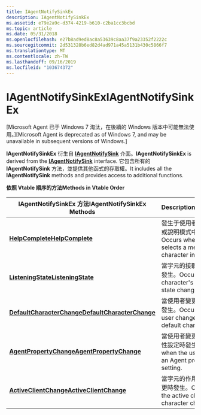 ```yaml
---
title: IAgentNotifySinkEx
description: IAgentNotifySinkEx
ms.assetid: e79e2a9c-d374-4219-b610-c2ba1cc3bcbd
ms.topic: article
ms.date: 05/31/2018
ms.openlocfilehash: e27b8ad9ed8ac8a53639c8aa37f9a23352f2222c
ms.sourcegitcommit: 2d531328b6ed82d4ad971a45a5131b430c5866f7
ms.translationtype: MT
ms.contentlocale: zh-TW
ms.lasthandoff: 09/16/2019
ms.locfileid: "103674372"
---
```

# <a name="iagentnotifysinkex"></a><span data-ttu-id="e00f3-103">IAgentNotifySinkEx</span><span class="sxs-lookup"><span data-stu-id="e00f3-103">IAgentNotifySinkEx</span></span>

<span data-ttu-id="e00f3-104">\[Microsoft Agent 已于 Windows 7 淘汰，在後續的 Windows 版本中可能無法使用。\]</span><span class="sxs-lookup"><span data-stu-id="e00f3-104">\[Microsoft Agent is deprecated as of Windows 7, and may be unavailable in subsequent versions of Windows.\]</span></span>

<span data-ttu-id="e00f3-105">**IAgentNotifySinkEx** 衍生自 [**IAgentNotifySink**](https://www.bing.com/search?q=**IAgentNotifySink**) 介面。</span><span class="sxs-lookup"><span data-stu-id="e00f3-105">**IAgentNotifySinkEx** is derived from the [**IAgentNotifySink**](https://www.bing.com/search?q=**IAgentNotifySink**) interface.</span></span> <span data-ttu-id="e00f3-106">它包含所有的 **IAgentNotifySink** 方法，並提供其他函式的存取權。</span><span class="sxs-lookup"><span data-stu-id="e00f3-106">It includes all the **IAgentNotifySink** methods and provides access to additional functions.</span></span>

<span data-ttu-id="e00f3-107">**依照 Vtable 順序的方法**</span><span class="sxs-lookup"><span data-stu-id="e00f3-107">**Methods in Vtable Order**</span></span>



| <span data-ttu-id="e00f3-108">IAgentNotifySinkEx 方法</span><span class="sxs-lookup"><span data-stu-id="e00f3-108">IAgentNotifySinkEx Methods</span></span>                                                   | <span data-ttu-id="e00f3-109">Description</span><span class="sxs-lookup"><span data-stu-id="e00f3-109">Description</span></span>                                                        |
|------------------------------------------------------------------------------|--------------------------------------------------------------------|
| [<span data-ttu-id="e00f3-110">**HelpComplete**</span><span class="sxs-lookup"><span data-stu-id="e00f3-110">**HelpComplete**</span></span>](iagentnotifysinkex--helpcomplete.md)                     | <span data-ttu-id="e00f3-111">發生于使用者選取功能表或說明模式中的字元時。</span><span class="sxs-lookup"><span data-stu-id="e00f3-111">Occurs when the user selects a menu or the character in Help mode.</span></span> |
| [<span data-ttu-id="e00f3-112">**ListeningState**</span><span class="sxs-lookup"><span data-stu-id="e00f3-112">**ListeningState**</span></span>](iagentnotifysinkex--listeningstate.md)                 | <span data-ttu-id="e00f3-113">當字元的接聽狀態變更時發生。</span><span class="sxs-lookup"><span data-stu-id="e00f3-113">Occurs when the character's listening state changes.</span></span>               |
| [<span data-ttu-id="e00f3-114">**DefaultCharacterChange**</span><span class="sxs-lookup"><span data-stu-id="e00f3-114">**DefaultCharacterChange**</span></span>](iagentnotifysinkex--defaultcharacterchange.md) | <span data-ttu-id="e00f3-115">當使用者變更預設字元時發生。</span><span class="sxs-lookup"><span data-stu-id="e00f3-115">Occurs when the user changes the default character.</span></span>                |
| [<span data-ttu-id="e00f3-116">**AgentPropertyChange**</span><span class="sxs-lookup"><span data-stu-id="e00f3-116">**AgentPropertyChange**</span></span>](iagentnotifysinkex--agentpropertychange.md)       | <span data-ttu-id="e00f3-117">當使用者變更代理程式屬性設定時發生。</span><span class="sxs-lookup"><span data-stu-id="e00f3-117">Occurs when the user changes an Agent property setting.</span></span>            |
| [<span data-ttu-id="e00f3-118">**ActiveClientChange**</span><span class="sxs-lookup"><span data-stu-id="e00f3-118">**ActiveClientChange**</span></span>](iagentnotifysinkex--activeclientchange.md)         | <span data-ttu-id="e00f3-119">當字元的作用中用戶端變更時發生。</span><span class="sxs-lookup"><span data-stu-id="e00f3-119">Occurs when the active client of a character changes.</span></span>              |



 

 

 




